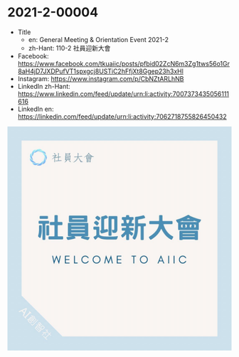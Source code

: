 # 2021-2-00004

* Title
	* en: General Meeting & Orientation Event 2021-2
	* zh-Hant: 110-2 社員迎新大會
* Facebook: https://www.facebook.com/tkuaiic/posts/pfbid02ZcN6m3Zg1tws56o1Gr8aH4jD7JXDPufVT1spxgcj8USTiC2hFfjXt8Ggep23h3xHl
* Instagram: https://www.instagram.com/p/CbNZtARLhNB
* LinkedIn zh-Hant: https://www.linkedin.com/feed/update/urn:li:activity:7007373435056111616
* LinkedIn en: https://linkedin.com/feed/update/urn:li:activity:7062718755826450432

![main image in zh-Hant](./2021-2-00004_zh-hant.jpg)
